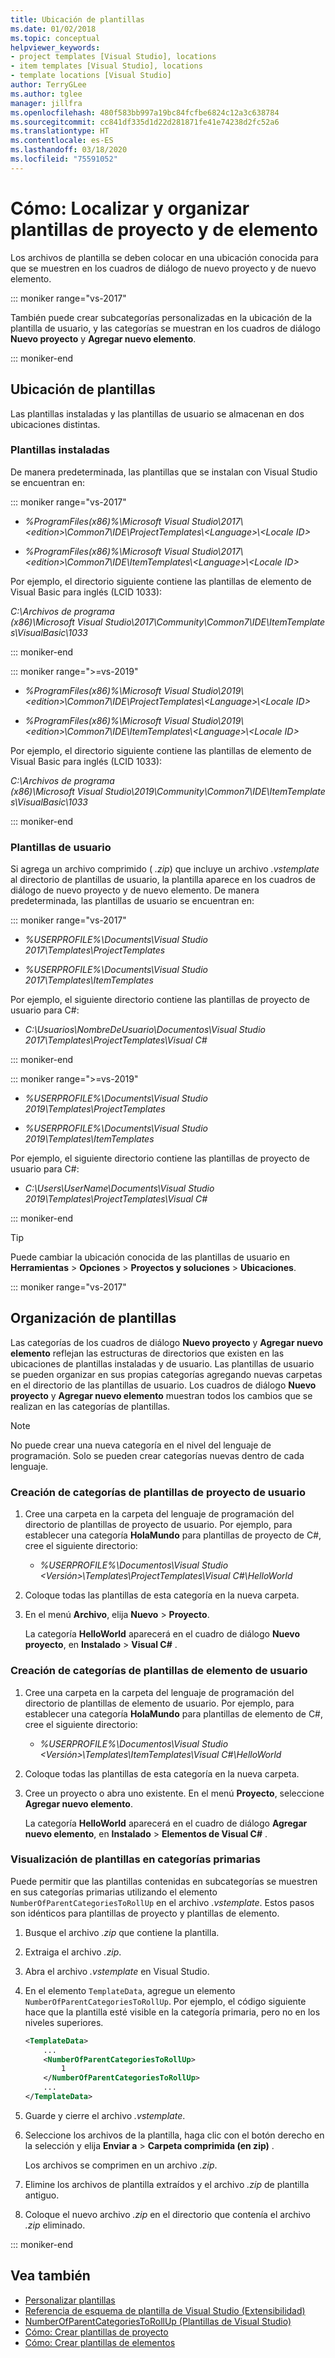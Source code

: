 ```yaml
---
title: Ubicación de plantillas
ms.date: 01/02/2018
ms.topic: conceptual
helpviewer_keywords:
- project templates [Visual Studio], locations
- item templates [Visual Studio], locations
- template locations [Visual Studio]
author: TerryGLee
ms.author: tglee
manager: jillfra
ms.openlocfilehash: 480f583bb997a19bc84fcfbe6824c12a3c638784
ms.sourcegitcommit: cc841df335d1d22d281871fe41e74238d2fc52a6
ms.translationtype: HT
ms.contentlocale: es-ES
ms.lasthandoff: 03/18/2020
ms.locfileid: "75591052"
---
```

# <a name="how-to-locate-and-organize-project-and-item-templates"></a>Cómo: Localizar y organizar plantillas de proyecto y de elemento

Los archivos de plantilla se deben colocar en una ubicación conocida para que se muestren en los cuadros de diálogo de nuevo proyecto y de nuevo elemento.

::: moniker range="vs-2017"

También puede crear subcategorías personalizadas en la ubicación de la plantilla de usuario, y las categorías se muestran en los cuadros de diálogo **Nuevo proyecto** y **Agregar nuevo elemento**.

::: moniker-end

## <a name="locate-templates"></a>Ubicación de plantillas

Las plantillas instaladas y las plantillas de usuario se almacenan en dos ubicaciones distintas.

### <a name="installed-templates"></a>Plantillas instaladas

De manera predeterminada, las plantillas que se instalan con Visual Studio se encuentran en:

::: moniker range="vs-2017"

- *%ProgramFiles(x86)%\\Microsoft Visual Studio\\2017\\\<edition>\\Common7\IDE\ProjectTemplates\\<Language\>\\<Locale ID\>*

- *%ProgramFiles(x86)%\\Microsoft Visual Studio\\2017\\\<edition>\Common7\IDE\ItemTemplates\\<Language\>\\<Locale ID\>*

Por ejemplo, el directorio siguiente contiene las plantillas de elemento de Visual Basic para inglés (LCID 1033):

*C:\\Archivos de programa (x86)\\Microsoft Visual Studio\\2017\\Community\\Common7\\IDE\\ItemTemplates\\VisualBasic\\1033*

::: moniker-end

::: moniker range=">=vs-2019"

- *%ProgramFiles(x86)%\\Microsoft Visual Studio\\2019\\\<edition>\\Common7\IDE\ProjectTemplates\\<Language\>\\<Locale ID\>*

- *%ProgramFiles(x86)%\\Microsoft Visual Studio\\2019\\\<edition>\Common7\IDE\ItemTemplates\\<Language\>\\<Locale ID\>*

Por ejemplo, el directorio siguiente contiene las plantillas de elemento de Visual Basic para inglés (LCID 1033):

*C:\\Archivos de programa (x86)\\Microsoft Visual Studio\\2019\\Community\\Common7\\IDE\\ItemTemplates\\VisualBasic\\1033*

::: moniker-end

### <a name="user-templates"></a>Plantillas de usuario

Si agrega un archivo comprimido ( *.zip*) que incluye un archivo *.vstemplate* al directorio de plantillas de usuario, la plantilla aparece en los cuadros de diálogo de nuevo proyecto y de nuevo elemento. De manera predeterminada, las plantillas de usuario se encuentran en:

::: moniker range="vs-2017"

- *%USERPROFILE%\Documents\Visual Studio 2017\Templates\ProjectTemplates*

- *%USERPROFILE%\Documents\Visual Studio 2017\Templates\ItemTemplates*

Por ejemplo, el siguiente directorio contiene las plantillas de proyecto de usuario para C#:

- *C:\Usuarios\NombreDeUsuario\Documentos\Visual Studio 2017\Templates\ProjectTemplates\Visual C#*

::: moniker-end

::: moniker range=">=vs-2019"

- *%USERPROFILE%\Documents\Visual Studio 2019\Templates\ProjectTemplates*

- *%USERPROFILE%\Documents\Visual Studio 2019\Templates\ItemTemplates*

Por ejemplo, el siguiente directorio contiene las plantillas de proyecto de usuario para C#:

- *C:\Users\UserName\Documents\Visual Studio 2019\Templates\ProjectTemplates\Visual C#*

::: moniker-end

> [!TIP]
> Puede cambiar la ubicación conocida de las plantillas de usuario en **Herramientas** > **Opciones** > **Proyectos y soluciones** > **Ubicaciones**.

::: moniker range="vs-2017"

## <a name="organize-templates"></a>Organización de plantillas

Las categorías de los cuadros de diálogo **Nuevo proyecto** y **Agregar nuevo elemento** reflejan las estructuras de directorios que existen en las ubicaciones de plantillas instaladas y de usuario. Las plantillas de usuario se pueden organizar en sus propias categorías agregando nuevas carpetas en el directorio de las plantillas de usuario. Los cuadros de diálogo **Nuevo proyecto** y **Agregar nuevo elemento** muestran todos los cambios que se realizan en las categorías de plantillas.

> [!NOTE]
> No puede crear una nueva categoría en el nivel del lenguaje de programación. Solo se pueden crear categorías nuevas dentro de cada lenguaje.

### <a name="create-new-user-project-template-categories"></a>Creación de categorías de plantillas de proyecto de usuario

1. Cree una carpeta en la carpeta del lenguaje de programación del directorio de plantillas de proyecto de usuario. Por ejemplo, para establecer una categoría **HolaMundo** para plantillas de proyecto de C#, cree el siguiente directorio:

    - *\%USERPROFILE%\Documentos\Visual Studio \<Versión\>\Templates\ProjectTemplates\Visual C#\HelloWorld*

1. Coloque todas las plantillas de esta categoría en la nueva carpeta.

1. En el menú **Archivo**, elija **Nuevo** > **Proyecto**.

   La categoría **HelloWorld** aparecerá en el cuadro de diálogo **Nuevo proyecto**, en **Instalado** > **Visual C#** .

### <a name="create-new-user-item-template-categories"></a>Creación de categorías de plantillas de elemento de usuario

1. Cree una carpeta en la carpeta del lenguaje de programación del directorio de plantillas de elemento de usuario. Por ejemplo, para establecer una categoría **HolaMundo** para plantillas de elemento de C#, cree el siguiente directorio:

    - *\%USERPROFILE%\Documentos\Visual Studio \<Versión\>\Templates\ItemTemplates\Visual C#\HelloWorld*

1. Coloque todas las plantillas de esta categoría en la nueva carpeta.

1. Cree un proyecto o abra uno existente. En el menú **Proyecto**, seleccione **Agregar nuevo elemento**.

   La categoría **HelloWorld** aparecerá en el cuadro de diálogo **Agregar nuevo elemento**, en **Instalado** > **Elementos de Visual C#** .

### <a name="display-templates-in-parent-categories"></a>Visualización de plantillas en categorías primarias

Puede permitir que las plantillas contenidas en subcategorías se muestren en sus categorías primarias utilizando el elemento `NumberOfParentCategoriesToRollUp` en el archivo *.vstemplate*. Estos pasos son idénticos para plantillas de proyecto y plantillas de elemento.

1. Busque el archivo *.zip* que contiene la plantilla.

1. Extraiga el archivo *.zip*.

1. Abra el archivo *.vstemplate* en Visual Studio.

1. En el elemento `TemplateData`, agregue un elemento `NumberOfParentCategoriesToRollUp`. Por ejemplo, el código siguiente hace que la plantilla esté visible en la categoría primaria, pero no en los niveles superiores.

    ```xml
    <TemplateData>
        ...
        <NumberOfParentCategoriesToRollUp>
            1
        </NumberOfParentCategoriesToRollUp>
        ...
    </TemplateData>
    ```

1. Guarde y cierre el archivo *.vstemplate*.

1. Seleccione los archivos de la plantilla, haga clic con el botón derecho en la selección y elija **Enviar a** > **Carpeta comprimida (en zip)** .

   Los archivos se comprimen en un archivo *.zip*.

1. Elimine los archivos de plantilla extraídos y el archivo *.zip* de plantilla antiguo.

1. Coloque el nuevo archivo *.zip* en el directorio que contenía el archivo *.zip* eliminado.

::: moniker-end

## <a name="see-also"></a>Vea también

- [Personalizar plantillas](../ide/customizing-project-and-item-templates.md)
- [Referencia de esquema de plantilla de Visual Studio (Extensibilidad)](../extensibility/visual-studio-template-schema-reference.md)
- [NumberOfParentCategoriesToRollUp (Plantillas de Visual Studio)](../extensibility/numberofparentcategoriestorollup-visual-studio-templates.md)
- [Cómo: Crear plantillas de proyecto](../ide/how-to-create-project-templates.md)
- [Cómo: Crear plantillas de elementos](../ide/how-to-create-item-templates.md)
